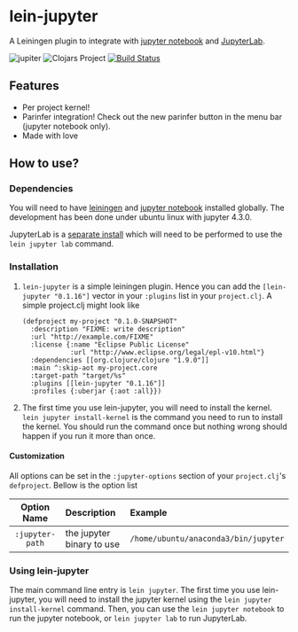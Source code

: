 # lein-jupyter
A Leiningen plugin to integrate with [jupyter notebook](http://jupyter.org/)
and [JupyterLab](https://github.com/jupyterlab/jupyterlab).

![jupiter](https://upload.wikimedia.org/wikipedia/commons/0/0a/Tango_Jupiter.svg)
![Clojars Project](https://img.shields.io/clojars/v/lein-jupyter.svg)
[![Build Status](https://travis-ci.org/clojupyter/lein-jupyter.svg?branch=master)](https://travis-ci.org/clojupyter/lein-jupyter)

## Features

* Per project kernel!
* Parinfer integration!  Check out the new parinfer button in the menu bar
(jupyter notebook only).
* Made with love



## How to use?

### Dependencies

You will need to have [leiningen](https://leiningen.org/) and
[jupyter notebook](http://jupyter.org/) installed globally.  The development
has been done under ubuntu linux with jupyter 4.3.0.

JupyterLab is a [separate install](https://jupyterlab.readthedocs.io/en/stable/getting_started/installation.html)
which will need to be performed to use the `lein jupyter lab` command.

### Installation



1. `lein-jupyter` is a simple leiningen plugin.  Hence you can add the `[lein-jupyter "0.1.16"]`
    vector in your `:plugins` list in your `project.clj`.  A simple project.clj might look
    like

    ```    
    (defproject my-project "0.1.0-SNAPSHOT"
      :description "FIXME: write description"
      :url "http://example.com/FIXME"
      :license {:name "Eclipse Public License"
                :url "http://www.eclipse.org/legal/epl-v10.html"}
      :dependencies [[org.clojure/clojure "1.9.0"]]
      :main ^:skip-aot my-project.core
      :target-path "target/%s"
      :plugins [[lein-jupyter "0.1.16"]]
      :profiles {:uberjar {:aot :all}})
    ```
2.  The first time you use lein-jupyter, you will need to install the kernel.
    `lein jupyter install-kernel` is the command you need to run to install
    the kernel.  You should run the command once but nothing wrong should
    happen if you run it more than once.

#### Customization

All options can be set in the `:jupyter-options` section of your `project.clj`'s
`defproject`.  Bellow is the option list

| Option Name     | Description               | Example                              |
|:---------------:|:--------------------------|:-------------------------------------|
| `:jupyter-path` | the jupyter binary to use | `/home/ubuntu/anaconda3/bin/jupyter` |


### Using lein-jupyter


The main command line entry is `lein jupyter`.  The first time you use lein-jupyter,
you will need to install the jupyter kernel using the `lein jupyter install-kernel`
command.  Then, you can use the `lein jupyter notebook` to run the jupyter notebook,
or `lein jupyter lab` to run JupyterLab.
